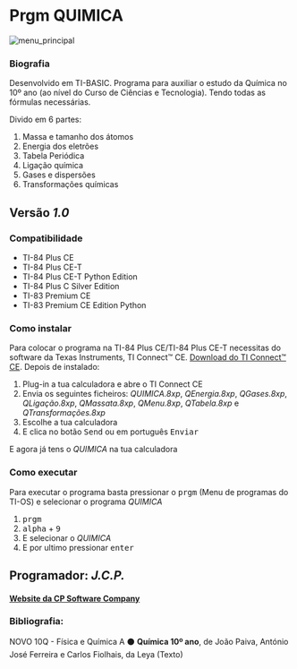 <!-- README.md Versão 1.1 -->
<h1>Prgm QUIMICA</h1>

![menu_principal](https://user-images.githubusercontent.com/67112321/100032015-e9a05f80-2dee-11eb-8ba9-0fb89f4899c7.png)

<h3>Biografia</h3>

<p>Desenvolvido em TI-BASIC. Programa para auxiliar o estudo da Química no 10º ano (ao nível do Curso de Ciências e Tecnologia). Tendo todas as fórmulas necessárias.</p>
<p>Divido em 6 partes:</p><ol> 
<li>Massa e tamanho dos átomos</li>
<li>Energia dos eletrões</li>
<li>Tabela Periódica</li>
<li>Ligação química</li>
<li>Gases e dispersões</li>
<li>Transformações químicas</li>
</ol>

<h2>Versão <em><strong>1.0</strong></em></h2>

<h3>Compatibilidade</h3>

<ul>
 <li>TI-84 Plus CE</li>
 <li>TI-84 Plus CE-T</li>
 <li>TI-84 Plus CE-T Python Edition</li>
 <li>TI-84 Plus C Silver Edition</li>
 <li>TI-83 Premium CE</li>
 <li>TI-83 Premium CE Edition Python</li>
</ul>

<h3>Como instalar</h3>

<p>Para colocar o programa na TI-84 Plus CE/TI-84 Plus CE-T necessitas do software da Texas Instruments, TI Connect™ CE. <a href="https://education.ti.com/pt/produtos/computer-software/ti-connect-ce-sw"> Download do TI Connect™ CE</a>. Depois de instalado:
<ol>
     <li>Plug-in a tua calculadora e abre o TI Connect CE</li>
     <li>Envia os seguintes ficheiros: <em>QUIMICA.8xp</em>, <em>QEnergia.8xp</em>, <em>QGases.8xp</em>, <em>QLigação.8xp</em>, <em>QMassata.8xp</em>, <em>QMenu.8xp</em>, <em>QTabela.8xp</em> e <em>QTransformações.8xp</em></li>
     <li>Escolhe a tua calculadora</li>
     <li>E clica no botão <kbd>Send</kbd> ou em português <kbd>Enviar</kbd></li>
</ol>

<p> E agora já tens o <em>QUIMICA</em> na tua calculadora</p>

<h3>Como executar</h3>

<p> Para executar o programa basta pressionar o <kbd>prgm</kbd> (Menu de programas do TI-OS) e selecionar o programa <em>QUIMICA</em></p>

<ol>
     <li><kbd>prgm</kbd></li>
     <li><kbd>alpha</kbd> + <kbd>9</kbd></li>
     <li>E selecionar o <em>QUIMICA</em></li>
     <li>E por ultimo pressionar <kbd>enter</kbd></li>
</ol>

<h2>Programador: <strong><em>J.C.P.</em></strong></h2>

<h4><a href="http://cpsoftwarecompany.epizy.com">Website da CP Software 
Company</a></h4>

<h3>Bibliografia:</h3>
<p>NOVO 10Q - Física e Química A ⚫ <strong>Química 10º ano</strong>, de João Paiva, António José Ferreira e Carlos Fiolhais, da Leya (Texto)</p>

